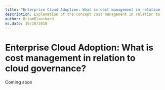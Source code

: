 ```yaml
---
title: "Enterprise Cloud Adoption: What is cost management in relation to cloud governance"
description: Explanation of the concept cost management in relation to cloud governance
author: BrianBlanchard
ms.date: 10/10/2018
---
```


# Enterprise Cloud Adoption: What is cost management in relation to cloud governance?

Coming soon